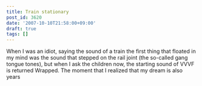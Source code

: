 ```yaml
---
title: Train stationary
post_id: 3620
date: '2007-10-10T21:58:00+09:00'
draft: true
tags: []
---
```


When I was an idiot, saying the sound of a train the first thing that floated in my mind was the sound that stepped on the rail joint (the so-called gang tongue tones), but when I ask the children now, the starting sound of VVVF is returned Wrapped. The moment that I realized that my dream is also years

